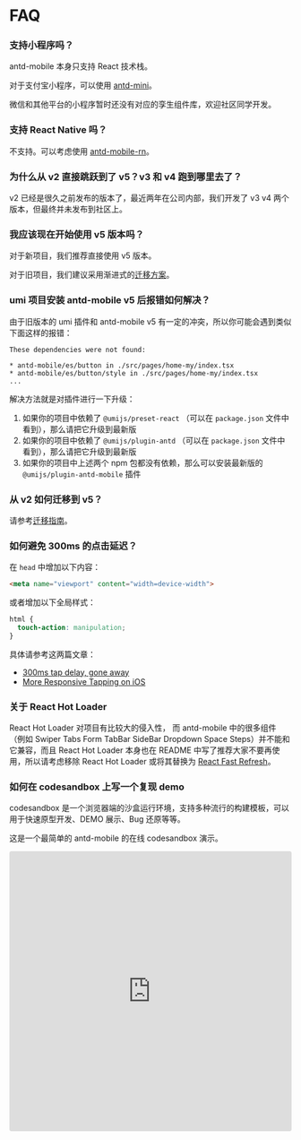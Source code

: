 # FAQ

### 支持小程序吗？

antd-mobile 本身只支持 React 技术栈。

对于支付宝小程序，可以使用 [antd-mini](https://mini.ant.design/)。

微信和其他平台的小程序暂时还没有对应的孪生组件库，欢迎社区同学开发。

### 支持 React Native 吗？

不支持。可以考虑使用 [antd-mobile-rn](https://github.com/ant-design/ant-design-mobile-rn)。

### 为什么从 v2 直接跳跃到了 v5？v3 和 v4 跑到哪里去了？

v2 已经是很久之前发布的版本了，最近两年在公司内部，我们开发了 v3 v4 两个版本，但最终并未发布到社区上。

### 我应该现在开始使用 v5 版本吗？

对于新项目，我们推荐直接使用 v5 版本。

对于旧项目，我们建议采用渐进式的[迁移方案](./migration)。

### umi 项目安装 antd-mobile v5 后报错如何解决？

由于旧版本的 umi 插件和 antd-mobile v5 有一定的冲突，所以你可能会遇到类似下面这样的报错：

```
These dependencies were not found:

* antd-mobile/es/button in ./src/pages/home-my/index.tsx
* antd-mobile/es/button/style in ./src/pages/home-my/index.tsx
...
```

解决方法就是对插件进行一下升级：

1. 如果你的项目中依赖了 `@umijs/preset-react` （可以在 `package.json` 文件中看到），那么请把它升级到最新版
2. 如果你的项目中依赖了 `@umijs/plugin-antd` （可以在 `package.json` 文件中看到），那么请把它升级到最新版
3. 如果你的项目中上述两个 npm 包都没有依赖，那么可以安装最新版的 `@umijs/plugin-antd-mobile` 插件

### 从 v2 如何迁移到 v5？

请参考[迁移指南](./migration)。

### 如何避免 300ms 的点击延迟？

在 `head` 中增加以下内容：

```html
<meta name="viewport" content="width=device-width">
```

或者增加以下全局样式：

```css
html {
  touch-action: manipulation;
}
```

具体请参考这两篇文章：

- [300ms tap delay, gone away](https://developers.google.com/web/updates/2013/12/300ms-tap-delay-gone-away)
- [More Responsive Tapping on iOS](https://webkit.org/blog/5610/more-responsive-tapping-on-ios/)

### 关于 React Hot Loader

React Hot Loader 对项目有比较大的侵入性， 而 antd-mobile 中的很多组件（例如 Swiper Tabs Form TabBar SideBar Dropdown Space Steps）并不能和它兼容，而且 React Hot Loader 本身也在 README 中写了推荐大家不要再使用，所以请考虑移除 React Hot Loader 或将其替换为 [React Fast Refresh](https://github.com/facebook/react/issues/16604)。

### 如何在 codesandbox 上写一个复现 demo

codesandbox 是一个浏览器端的沙盒运行环境，支持多种流行的构建模板，可以用于快速原型开发、DEMO 展示、Bug 还原等等。

这是一个最简单的 antd-mobile 的在线 codesandbox 演示。

<iframe
  src="https://codesandbox.io/s/antd-mobile-snrxr"
  style="width:100%; height:500px; border:0; border-radius: 4px; overflow:hidden;"
  title="antd-mobile reproduction template"
/>

-

1. 创建一个 codesandbox

   访问 https://codesandbox.io/s/antd-mobile-snrxr 创建一个 codesandbox 的在线示例

2. 为了保证准确复现，请保证你出现 bug 的版本与 codesandbox 依赖中的 antd-mobile 版本一致。

3. 完成代码复现后，别忘了`保存`以创建一个新的实例，然后点击右上角出现的 share 按钮，复制 url 到 issues 中。
